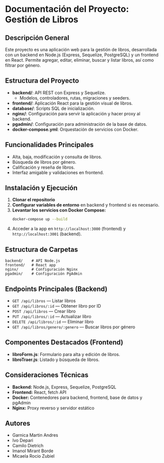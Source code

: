 
# Documentación del Proyecto: Gestión de Libros

## Descripción General

Este proyecto es una aplicación web para la gestión de libros, desarrollada con un backend en Node.js (Express, Sequelize, PostgreSQL) y un frontend en React. Permite agregar, editar, eliminar, buscar y listar libros, así como filtrar por género.

## Estructura del Proyecto

- **backend/**: API REST con Express y Sequelize.
  - Modelos, controladores, rutas, migraciones y seeders.
- **frontend/**: Aplicación React para la gestión visual de libros.
- **database/**: Scripts SQL de inicialización.
- **nginx/**: Configuración para servir la aplicación y hacer proxy al backend.
- **pgadmin/**: Configuración para administración de la base de datos.
- **docker-compose.yml**: Orquestación de servicios con Docker.

## Funcionalidades Principales

- Alta, baja, modificación y consulta de libros.
- Búsqueda de libros por género.
- Calificación y reseña de libros.
- Interfaz amigable y validaciones en frontend.

## Instalación y Ejecución

1. **Clonar el repositorio**
2. **Configurar variables de entorno** en backend y frontend si es necesario.
3. **Levantar los servicios con Docker Compose:**
   ```sh
   docker-compose up --build
   ```
4. Acceder a la app en `http://localhost:3000` (frontend) y `http://localhost:3001` (backend).

## Estructura de Carpetas

```
backend/    # API Node.js
frontend/   # React app
nginx/      # Configuración Nginx
pgadmin/    # Configuración PgAdmin
```

## Endpoints Principales (Backend)

- `GET /api/libros` — Listar libros
- `GET /api/libros/:id` — Obtener libro por ID
- `POST /api/libros` — Crear libro
- `PUT /api/libros/:id` — Actualizar libro
- `DELETE /api/libros/:id` — Eliminar libro
- `GET /api/libros/genero/:genero` — Buscar libros por género

## Componentes Destacados (Frontend)

- **libroForm.js**: Formulario para alta y edición de libros.
- **libroTraer.js**: Listado y búsqueda de libros.

## Consideraciones Técnicas

- **Backend:** Node.js, Express, Sequelize, PostgreSQL
- **Frontend:** React, fetch API
- **Docker:** Contenedores para backend, frontend, base de datos y pgAdmin
- **Nginx:** Proxy reverso y servidor estático

## Autores

- Garnica Martin Andres
- Ivo Depari
- Camilo Dietrich
- Imanol Mirant Borde
- Micaela Rocio Zubiel


